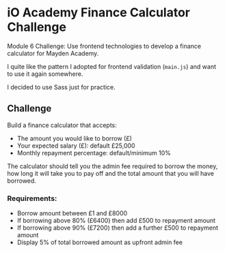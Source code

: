# iO Academy Finance Calculator Challenge

Module 6 Challenge: Use frontend technologies to develop a finance calculator for Mayden Academy.

I quite like the pattern I adopted for frontend validation (`main.js`) and want to use it again somewhere.

I decided to use Sass just for practice.

## Challenge

Build a finance calculator that accepts:

+ The amount you would like to borrow (£)
+ Your expected salary (£): default £25,000
+ Monthly repayment percentage: default/minimum 10%

The calculator should tell you the admin fee required to borrow the money, how long it will take you to pay off and the total amount that you will have borrowed.

### Requirements:

+ Borrow amount between £1 and £8000
+ If borrowing above 80% (£6400) then add £500 to repayment amount
+ If borrowing above 90% (£7200) then add a further £500 to repayment amount
+ Display 5% of total borrowed amount as upfront admin fee
